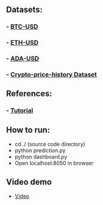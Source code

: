 ## Datasets:

### - [BTC-USD](https://finance.yahoo.com/quote/BTC-USD/history/)

### - [ETH-USD](https://finance.yahoo.com/quote/ETH-USD/history/)

### - [ADA-USD](https://finance.yahoo.com/quote/ADA-USD/history/)

### - [Crypto-price-history Dataset](https://www.kaggle.com/datasets/sudalairajkumar/cryptocurrencypricehistory)

## References:

### - [Tutorial](https://data-flair.training/blogs/stock-price-prediction-machine-learning-project-in-python/?fbclid=IwAR3qpJJqdY0dEcMLUGWqKRL_I6EGWRv_U6IZZ03G5X2bvY7SwnBBsS_0JcI)

## How to run:

- cd ./ (source code directory)
- python prediction.py
- python dashboard.py
- Open localhost:8050 in browser

## Video demo

- [Video](https://youtu.be/aiESvbKYulM)
